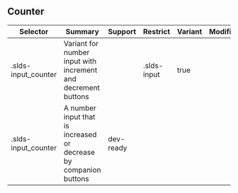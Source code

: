 

## Counter

| Selector | Summary | Support | Restrict | Variant | Modifier |
|-------|-------|-------|-------|-------|-------|
| .slds-input_counter | Variant for number input with increment and decrement buttons |   | .slds-input | true |   |
| .slds-input_counter | A number input that is increased or decrease by companion buttons | dev-ready |   |   |   |